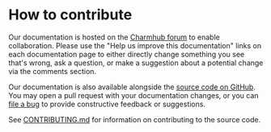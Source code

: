 # How to contribute

Our documentation is hosted on the [Charmhub forum](https://charmhub.io/aproxy) to enable collaboration.
Please use the "Help us improve this documentation" links on each documentation page to either
directly change something you see that's wrong, ask a question, or make a suggestion about a potential
change via the comments section.

Our documentation is also available alongside the [source code on GitHub](https://github.com/canonical/aproxy-operator).
You may open a pull request with your documentation changes, or you can
[file a bug](https://github.com/canonical/aproxy-operator/issues) to provide constructive feedback or suggestions.

See [CONTRIBUTING.md](https://github.com/canonical/aproxy-operator/blob/main/CONTRIBUTING.md)
for information on contributing to the source code.
